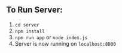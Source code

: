 ## To Run Server:
1. `cd server`
2. `npm install`
3. `npm run app` or `node index.js`
4. Server is now running on `localhost:8000`